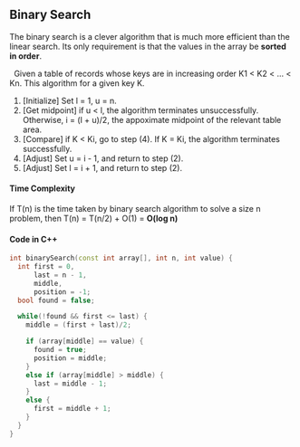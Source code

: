 ## Binary Search
The binary search is a clever algorithm that is much more efficient than the linear search. Its only requirement is that the values in the array be **sorted in order**.

&nbsp;
Given a table of records whose keys are in increasing order K1 < K2 < ... < Kn. This algorithm for a given key K.
1. [Initialize] Set l = 1, u = n.
2. [Get midpoint] if u < l, the algorithm terminates unsuccessfully. Otherwise, i = (l + u)/2, the appoximate midpoint of the relevant table area.
3. [Compare] if K < Ki, go to step (4). If K = Ki, the algorithm terminates successfully.
4. [Adjust] Set u = i - 1, and return to step (2).
5. [Adjust] Set l = i + 1, and return to step (2).

#### Time Complexity
If T(n) is the time taken by binary search algorithm to solve a size n problem, then T(n) = T(n/2) + O(1) = **O(log n)**

#### Code in C++
```C++
int binarySearch(const int array[], int n, int value) {
  int first = 0,
      last = n - 1,
      middle,
      position = -1;
  bool found = false;

  while(!found && first <= last) {
    middle = (first + last)/2;

    if (array[middle] == value) {
      found = true;
      position = middle;
    }
    else if (array[middle] > middle) {
      last = middle - 1;
    }
    else {
      first = middle + 1;
    }
  }
}
```
